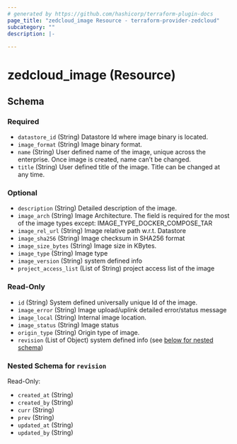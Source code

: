 ```yaml
---
# generated by https://github.com/hashicorp/terraform-plugin-docs
page_title: "zedcloud_image Resource - terraform-provider-zedcloud"
subcategory: ""
description: |-
  
---
```


# zedcloud_image (Resource)





<!-- schema generated by tfplugindocs -->
## Schema

### Required

- `datastore_id` (String) Datastore Id where image binary is located.
- `image_format` (String) Image binary format.
- `name` (String) User defined name of the image, unique across the enterprise. Once image is created, name can’t be changed.
- `title` (String) User defined title of the image. Title can be changed at any time.

### Optional

- `description` (String) Detailed description of the image.
- `image_arch` (String) Image Architecture. The field is required for the most of the image types except: IMAGE_TYPE_DOCKER_COMPOSE_TAR
- `image_rel_url` (String) Image relative path w.r.t. Datastore
- `image_sha256` (String) Image checksum in SHA256 format
- `image_size_bytes` (String) Image size in KBytes.
- `image_type` (String) Image type
- `image_version` (String) system defined info
- `project_access_list` (List of String) project access list of the image

### Read-Only

- `id` (String) System defined universally unique Id of the image.
- `image_error` (String) Image upload/uplink detailed error/status message
- `image_local` (String) Internal image location.
- `image_status` (String) Image status
- `origin_type` (String) Origin type of image.
- `revision` (List of Object) system defined info (see [below for nested schema](#nestedatt--revision))

<a id="nestedatt--revision"></a>
### Nested Schema for `revision`

Read-Only:

- `created_at` (String)
- `created_by` (String)
- `curr` (String)
- `prev` (String)
- `updated_at` (String)
- `updated_by` (String)
